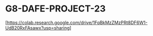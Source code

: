 # G8-DAFE-PROJECT-23
[https://colab.research.google.com/drive/1FqBkMzZMzPRt8DF6W1-UdB20RxFAsawx?usp=sharing]
